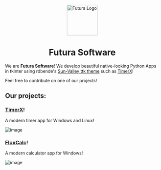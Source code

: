 <p align="center">
    <img alt="Futura Logo" src="https://avatars.githubusercontent.com/u/97777018?s=96&v=4" width="100px" />
    <h1 align="center">Futura Software</h1>
</p>

We are **Futura Software**! We develop beautiful native-looking Python Apps in tkinter using rdbende's [Sun-Valley ttk theme](https://github.com/rdbende/sun-valley-ttk-theme) such as [TimerX](https://github.com/futura-py/TimerX)!

Feel free to contribute on one of our projects!

## Our projects:

### [TimerX](https://github.com/futura-py/TimerX)!

A modern timer app for Windows and Linux!

![image](https://user-images.githubusercontent.com/86362423/165756060-c6c5fa32-b4c0-45ed-9a7f-cca0dc2a2492.png)

### [FluxCalc](https://github.com/Futura-Py/FluxCalc)!

A modern calculator app for Windows!

![image](https://user-images.githubusercontent.com/86362423/165756540-afebd47e-fb17-41a6-893a-cdde1177c97d.png)
<div align="center">
